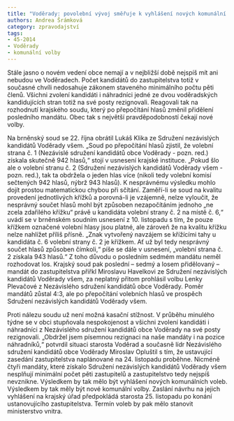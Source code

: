 ```yaml
---
title: "Voděrady: povolební vývoj směřuje k vyhlášení nových komunální voleb"
authors: Andrea Šrámková
category: zpravodajství
tags: 
- 45-2014
- Voděrady
- komunální volby 
---
```

Stále jasno o novém vedení obce nemají a v nejbližší době nejspíš mít ani nebudou ve Voděradech. Počet kandidátů do zastupitelstva totiž v současné chvíli nedosahuje zákonem staveného minimálního počtu pěti členů. Všichni zvolení kandidáti i náhradníci jedné ze dvou voděradských kandidujících stran totiž na své posty rezignovali. Reagovali tak na rozhodnutí krajského soudu, který po přepočítání hlasů změnil přidělení posledního mandátu. Obec tak s největší pravděpodobností čekají nové volby.

Na brněnský soud se 22. října obrátil Lukáš Klika ze Sdružení nezávislých kandidátů Voděrady všem.  „Soud po přepočítání hlasů zjistil, že volební strana č. 1 (Nezávislé sdružení kandidátů obce Voděrady - pozn. red.) získala skutečně 942 hlasů,“ stojí v usnesení krajské instituce. „Pokud šlo ale o volební stranu č. 2 (Sdružení nezávislých kandidátů Voděrady všem - pozn. red.), tak ta obdržela o jeden hlas více (nikoli tedy volební komisí sečtených 942 hlasů, nýbrž 943 hlasů). K nesprávnému výsledku mohlo dojít prostou matematickou chybou při sčítání. Zaměří-li se soud na kvalitu provedení jednotlivých křížků a porovná-li je vzájemně, nelze vyloučit, že nesprávný součet hlasů mohl být způsoben nezapočítáním jednoho „ne zcela zdařilého křížku“ právě u kandidáta volební strany č. 2 na místě č. 6,“ uvádí se v brněnském soudním usnesení z 10. listopadu s tím, že pouze křížkem označené volební hlasy jsou platné, ale zároveň že na kvalitu křížku nelze nahlížet příliš přísně. „Znak vytvořený navzájem se křížícími tahy u kandidáta č. 6 volební strany č. 2  je křížkem. Ať už byl tedy nesprávný součet hlasů způsoben čímkoli,“ píše se dále v usnesení, „volební strana č. 2 získala 943 hlasů.“ Z toho důvodu o posledním sedmém mandátu neměl rozhodovat los. Krajský soud pak poslední – sedmý a losem přidělovaný – mandát do zastupitelstva přiřkl Miroslavu Havelkovi ze Sdružení nezávislých kandidátů Voděrady všem, za neplatný přitom prohlásil volbu Lenky Plevačové z Nezávislého sdružení kandidátů obce Voděrady. Poměr mandátů zůstal 4:3, ale po přepočítání volebních hlasů ve prospěch Sdružení nezávislých kandidátů Voděrady všem. 

Proti nálezu soudu už není možná kasační stížnost. V průběhu minulého týdne se v obci stupňovala nespokojenost a všichni zvolení kandidáti i náhradníci z Nezávislého sdružení kandidátů obce Voděrady na své posty rezignovali. „Obdržel jsem písemnou rezignaci na naše mandáty i na pozice náhradníků,“ potvrdil situaci starosta Voděrad a současně lídr Nezávislého sdružení kandidátů obce Voděrady Miroslav Opluštil s tím, že ustavující zasedání zastupitelstva naplánované na 24. listopadu proběhne. Nicméně čtyři mandáty, které získalo Sdružení nezávislých kandidátů Voděrady všem nesplňují minimální počet pěti zastupitelů a zastupitelstvo tedy nejspíš nevznikne. Výsledkem by tak mělo být vyhlášení nových komunálních voleb. Výsledkem by tak měly být nové komunální volby. Zaslání návrhu na jejich vyhlášení na krajský úřad předpokládá starosta 25. listopadu po konání ustanovujícího zastupitelstva. Termín voleb by pak mělo stanovit ministerstvo vnitra.
